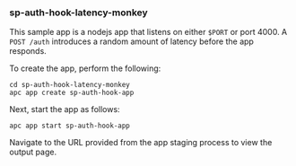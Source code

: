### sp-auth-hook-latency-monkey

This sample app is a nodejs app that listens on either `$PORT` or port 4000. A `POST /auth` introduces a random amount of latency before the app responds.

To create the app, perform the following:

```
cd sp-auth-hook-latency-monkey
apc app create sp-auth-hook-app
```

Next, start the app as follows:

```
apc app start sp-auth-hook-app
```

Navigate to the URL provided from the app staging process to view the output page.
